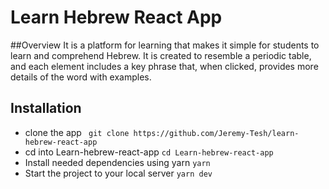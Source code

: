 # Learn Hebrew React App

##Overview
It is a platform for learning that makes it simple for students to learn and comprehend Hebrew. It is created to resemble a periodic table, and each element includes a key phrase that, when clicked, provides more details of the word with examples.

## Installation

- clone the app
``` git clone https://github.com/Jeremy-Tesh/learn-hebrew-react-app```
- cd into Learn-hebrew-react-app ```cd Learn-hebrew-react-app```
- Install needed dependencies using yarn ```yarn```
- Start the project to your local server ```yarn dev```


